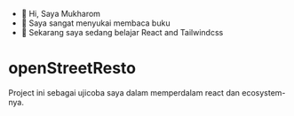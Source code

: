 - 👋 Hi, Saya Mukharom
- 👀 Saya sangat menyukai membaca buku
- 🌱 Sekarang saya sedang belajar React and Tailwindcss


# openStreetResto
Project ini sebagai ujicoba saya dalam memperdalam react dan ecosystem-nya.